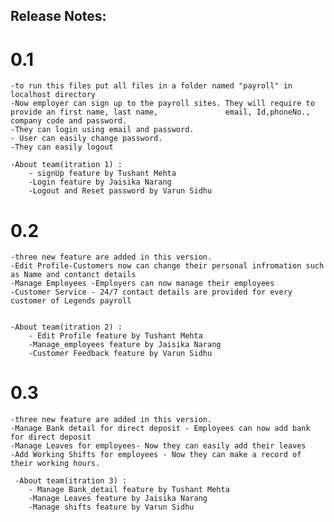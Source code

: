 ## Release Notes:

# 0.1
    -to run this files put all files in a folder named "payroll" in localhost directory
    -Now employer can sign up to the payroll sites. They will require to provide an first name, last name,               email, Id,phoneNo., company code and password.
    -They can login using email and password.
    - User can easily change password.
    -They can easily logout

    -About team(itration 1) :
        - signUp feature by Tushant Mehta
        -Login feature by Jaisika Narang
        -Logout and Reset password by Varun Sidhu


# 0.2
    -three new feature are added in this version.
    -Edit Profile-Customers now can change their personal infromation such as Name and contanct details
    -Manage Employees -Employers can now manage their employees
    -Customer Service - 24/7 contact details are provided for every customer of Legends payroll


    -About team(itration 2) :
        - Edit Profile feature by Tushant Mehta
        -Manage_employees feature by Jaisika Narang
        -Customer Feedback feature by Varun Sidhu



# 0.3 
    -three new feature are added in this version.
    -Manage Bank detail for direct deposit - Employees can now add bank for direct deposit
    -Manage Leaves for employees- Now they can easily add their leaves
    -Add Working Shifts for employees - Now they can make a record of their working hours.

     -About team(itration 3) :
        - Manage Bank_detail feature by Tushant Mehta
        -Manage Leaves feature by Jaisika Narang
        -Manage shifts feature by Varun Sidhu
